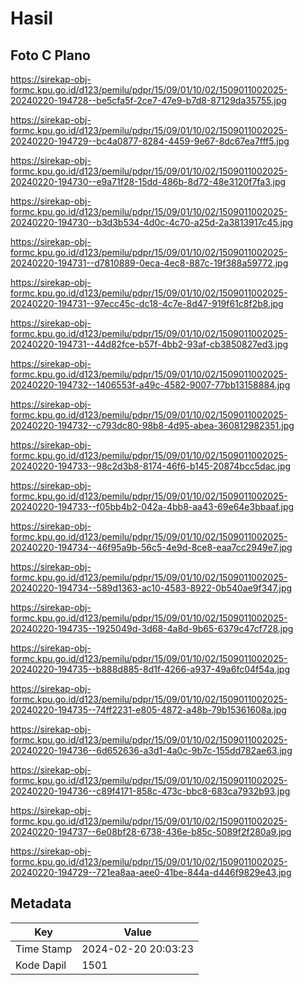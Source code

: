 # Hasil

## Foto C Plano

https://sirekap-obj-formc.kpu.go.id/d123/pemilu/pdpr/15/09/01/10/02/1509011002025-20240220-194728--be5cfa5f-2ce7-47e9-b7d8-87129da35755.jpg

https://sirekap-obj-formc.kpu.go.id/d123/pemilu/pdpr/15/09/01/10/02/1509011002025-20240220-194729--bc4a0877-8284-4459-9e67-8dc67ea7fff5.jpg

https://sirekap-obj-formc.kpu.go.id/d123/pemilu/pdpr/15/09/01/10/02/1509011002025-20240220-194730--e9a71f28-15dd-486b-8d72-48e3120f7fa3.jpg

https://sirekap-obj-formc.kpu.go.id/d123/pemilu/pdpr/15/09/01/10/02/1509011002025-20240220-194730--b3d3b534-4d0c-4c70-a25d-2a3813917c45.jpg

https://sirekap-obj-formc.kpu.go.id/d123/pemilu/pdpr/15/09/01/10/02/1509011002025-20240220-194731--d7810889-0eca-4ec8-887c-19f388a59772.jpg

https://sirekap-obj-formc.kpu.go.id/d123/pemilu/pdpr/15/09/01/10/02/1509011002025-20240220-194731--97ecc45c-dc18-4c7e-8d47-919f61c8f2b8.jpg

https://sirekap-obj-formc.kpu.go.id/d123/pemilu/pdpr/15/09/01/10/02/1509011002025-20240220-194731--44d82fce-b57f-4bb2-93af-cb3850827ed3.jpg

https://sirekap-obj-formc.kpu.go.id/d123/pemilu/pdpr/15/09/01/10/02/1509011002025-20240220-194732--1406553f-a49c-4582-9007-77bb13158884.jpg

https://sirekap-obj-formc.kpu.go.id/d123/pemilu/pdpr/15/09/01/10/02/1509011002025-20240220-194732--c793dc80-98b8-4d95-abea-360812982351.jpg

https://sirekap-obj-formc.kpu.go.id/d123/pemilu/pdpr/15/09/01/10/02/1509011002025-20240220-194733--98c2d3b8-8174-46f6-b145-20874bcc5dac.jpg

https://sirekap-obj-formc.kpu.go.id/d123/pemilu/pdpr/15/09/01/10/02/1509011002025-20240220-194733--f05bb4b2-042a-4bb8-aa43-69e64e3bbaaf.jpg

https://sirekap-obj-formc.kpu.go.id/d123/pemilu/pdpr/15/09/01/10/02/1509011002025-20240220-194734--46f95a9b-56c5-4e9d-8ce8-eaa7cc2949e7.jpg

https://sirekap-obj-formc.kpu.go.id/d123/pemilu/pdpr/15/09/01/10/02/1509011002025-20240220-194734--589d1363-ac10-4583-8922-0b540ae9f347.jpg

https://sirekap-obj-formc.kpu.go.id/d123/pemilu/pdpr/15/09/01/10/02/1509011002025-20240220-194735--1925049d-3d68-4a8d-9b65-6379c47cf728.jpg

https://sirekap-obj-formc.kpu.go.id/d123/pemilu/pdpr/15/09/01/10/02/1509011002025-20240220-194735--b888d885-8d1f-4266-a937-49a6fc04f54a.jpg

https://sirekap-obj-formc.kpu.go.id/d123/pemilu/pdpr/15/09/01/10/02/1509011002025-20240220-194735--74ff2231-e805-4872-a48b-79b15361608a.jpg

https://sirekap-obj-formc.kpu.go.id/d123/pemilu/pdpr/15/09/01/10/02/1509011002025-20240220-194736--6d652636-a3d1-4a0c-9b7c-155dd782ae63.jpg

https://sirekap-obj-formc.kpu.go.id/d123/pemilu/pdpr/15/09/01/10/02/1509011002025-20240220-194736--c89f4171-858c-473c-bbc8-683ca7932b93.jpg

https://sirekap-obj-formc.kpu.go.id/d123/pemilu/pdpr/15/09/01/10/02/1509011002025-20240220-194737--6e08bf28-6738-436e-b85c-5089f2f280a9.jpg

https://sirekap-obj-formc.kpu.go.id/d123/pemilu/pdpr/15/09/01/10/02/1509011002025-20240220-194729--721ea8aa-aee0-41be-844a-d446f9829e43.jpg


## Metadata

| Key        | Value               |
| ---------- | ------------------- |
| Time Stamp | 2024-02-20 20:03:23 |
| Kode Dapil | 1501                |



